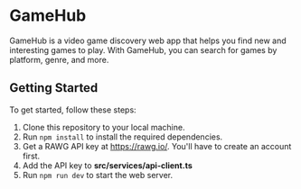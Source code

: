 # GameHub

GameHub is a video game discovery web app that helps you find new and interesting games to play. With GameHub, you can search for games by platform, genre, and more.

## Getting Started

To get started, follow these steps:

1. Clone this repository to your local machine.
2. Run `npm install` to install the required dependencies.
3. Get a RAWG API key at https://rawg.io/. You'll have to create an account first.
4. Add the API key to **src/services/api-client.ts**
5. Run `npm run dev` to start the web server.